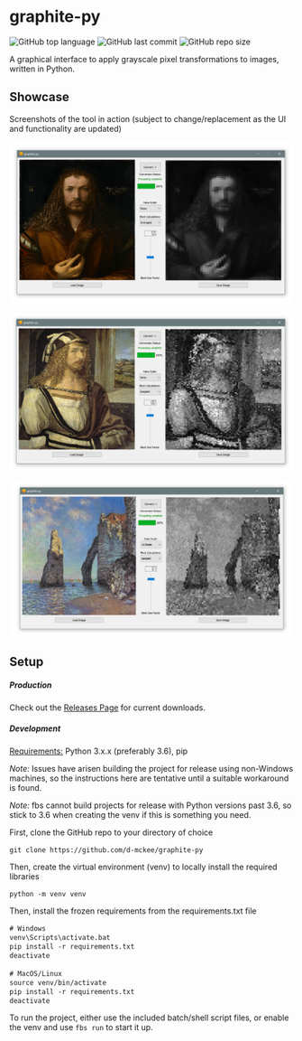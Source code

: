 # graphite-py

![GitHub top language](https://img.shields.io/github/languages/top/d-mckee/graphite-py?color=244d70&style=flat&logo=python) ![GitHub last commit](https://img.shields.io/github/last-commit/d-mckee/graphite-py?style=flat) ![GitHub repo size](https://img.shields.io/github/repo-size/d-mckee/graphite-py?style=flat) 

A graphical interface to apply grayscale pixel transformations to images, written in Python.

## Showcase

Screenshots of the tool in action (subject to change/replacement as the UI and functionality are updated)

![No scale selected, averaged algorithm applied, block scale 50 (default settings)](img/none_averaged_50.png)

![No scale selected, sampled algorithm applied, block scale 80](img/none_sampled_80.png)

![14-shade scale selected, sampled algorithm applied, block scale 87](img/14shade_sampled_87.png)

## Setup

##### Production

Check out the [Releases Page](https://github.com/d-mckee/graphite-py/releases) for current downloads. 

##### Development

<u>Requirements:</u> Python 3.x.x (preferably 3.6), pip

*Note:* Issues have arisen building the project for release using non-Windows machines, so the instructions here are tentative until a suitable workaround is found.

*Note:* fbs cannot build projects for release with Python versions past 3.6, so stick to 3.6 when creating the venv if this is something you need.

First, clone the GitHub repo to your directory of choice

```
git clone https://github.com/d-mckee/graphite-py
```

Then, create the virtual environment (venv) to locally install the required libraries

```
python -m venv venv
```

Then, install the frozen requirements from the requirements.txt file

```
# Windows
venv\Scripts\activate.bat
pip install -r requirements.txt
deactivate

# MacOS/Linux
source venv/bin/activate
pip install -r requirements.txt
deactivate
```

To run the project, either use the included batch/shell script files, or enable the venv and use `fbs run` to start it up. 